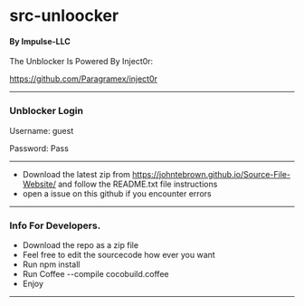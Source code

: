 # src-unloocker
#### By Impulse-LLC

The Unblocker Is Powered By Inject0r:

https://github.com/Paragramex/inject0r

----
### Unblocker Login

Username: guest

Password: Pass


----

* Download the latest zip from https://johntebrown.github.io/Source-File-Website/ and follow the README.txt file instructions
* open a issue on this github if you encounter errors
----
### Info For Developers.

* Download the repo as a zip file
* Feel free to edit the sourcecode how ever you want
* Run npm install
* Run Coffee --compile cocobuild.coffee
* Enjoy
----
